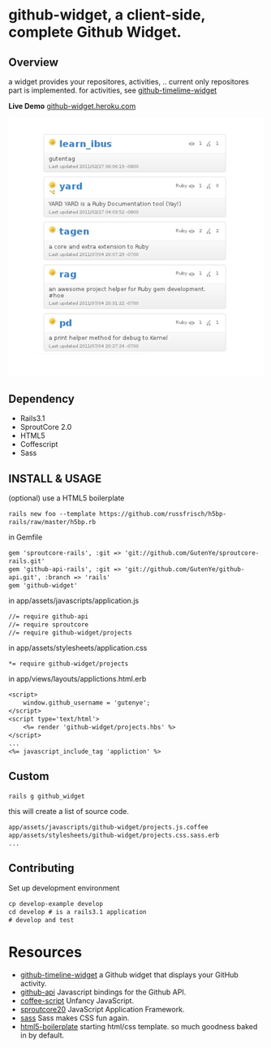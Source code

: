 github-widget, a client-side, complete Github Widget.
====================================================

Overview
--------

a widget provides your repositores, activities, ..  current only repositores part is implemented.  for activities, see [github-timelime-widget](https://github.com/alindeman/github-timeline-widget)

**Live Demo** [github-widget.heroku.com](http://github-widget.heroku.com)

![screenshot](https://github.com/GutenYe/github-widget/raw/master/snapshot.png)

Dependency
----------

* Rails3.1 
* SproutCore 2.0 
* HTML5 
* Coffescript 
* Sass


INSTALL & USAGE
---------------

(optional) use a HTML5 boilerplate

	rails new foo --template https://github.com/russfrisch/h5bp-rails/raw/master/h5bp.rb

in Gemfile

	gem 'sproutcore-rails', :git => 'git://github.com/GutenYe/sproutcore-rails.git'
	gem 'github-api-rails', :git => 'git://github.com/GutenYe/github-api.git', :branch => 'rails'
	gem 'github-widget'

in app/assets/javascripts/application.js

	//= require github-api
	//= require sproutcore
	//= require github-widget/projects

in app/assets/stylesheets/application.css

	*= require github-widget/projects

in app/views/layouts/applictions.html.erb

	<script>
		window.github_username = 'gutenye';
	</script>
	<script type='text/html'>
		<%= render 'github-widget/projects.hbs' %>
	</script>
	...
	<%= javascript_include_tag 'appliction' %>
		
Custom
------

	rails g github_widget

this will create a list of source code.

	app/assets/javascripts/github-widget/projects.js.coffee
	app/assets/stylesheets/github-widget/projects.css.sass.erb
	...


Contributing
-------------

Set up development environment

	cp develop-example develop
	cd develop # is a rails3.1 application
	# develop and test


Resources
=========

* [github-timeline-widget](https://github.com/alindeman/github-timeline-widget) a Github widget that displays your GitHub activity.
* [github-api](https://github.com/fitzgen/github-api) Javascript bindings for the Github API.
* [coffee-script](https://github.com/jashkenas/coffee-script) Unfancy JavaScript.
* [sproutcore20](https://github.com/sproutcore/sproutcore20) JavaScript Application Framework.
* [sass](https://github.com/nex3/sass) Sass makes CSS fun again. 
* [html5-boilerplate](https://github.com/paulirish/html5-boilerplate) starting html/css template. so much goodness baked in by default.

